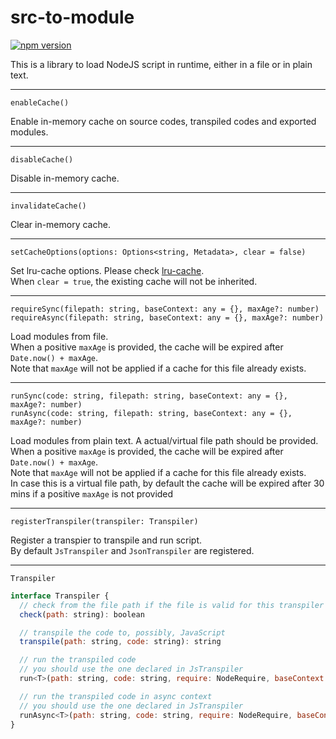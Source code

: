 # src-to-module

[![npm version](https://badge.fury.io/js/src-to-module.svg)](https://badge.fury.io/js/src-to-module)

This is a library to load NodeJS script in runtime, either in a file or in plain text. 

----

`enableCache()`

Enable in-memory cache on source codes, transpiled codes and exported modules. 

----

`disableCache()`

Disable in-memory cache. 

----

`invalidateCache()`

Clear in-memory cache. 

----

`setCacheOptions(options: Options<string, Metadata>, clear = false)`

Set lru-cache options. Please check [lru-cache](https://www.npmjs.com/package/lru-cache).  
When `clear = true`, the existing cache will not be inherited. 

----

`requireSync(filepath: string, baseContext: any = {}, maxAge?: number)`  
`requireAsync(filepath: string, baseContext: any = {}, maxAge?: number)`

Load modules from file.  
When a positive `maxAge` is provided, the cache will be expired after `Date.now() + maxAge`.  
Note that `maxAge` will not be applied if a cache for this file already exists. 

----

`runSync(code: string, filepath: string, baseContext: any = {}, maxAge?: number)`  
`runAsync(code: string, filepath: string, baseContext: any = {}, maxAge?: number)`

Load modules from plain text. A actual/virtual file path should be provided.  
When a positive `maxAge` is provided, the cache will be expired after `Date.now() + maxAge`.  
Note that `maxAge` will not be applied if a cache for this file already exists.  
In case this is a virtual file path, by default the cache will be expired after 30 mins if a positive `maxAge` is not provided

----

`registerTranspiler(transpiler: Transpiler)`

Register a transpier to transpile and run script.  
By default `JsTranspiler` and `JsonTranspiler` are registered. 

----

`Transpiler`

```js
interface Transpiler {
  // check from the file path if the file is valid for this transpiler
  check(path: string): boolean

  // transpile the code to, possibly, JavaScript
  transpile(path: string, code: string): string

  // run the transpiled code
  // you should use the one declared in JsTranspiler
  run<T>(path: string, code: string, require: NodeRequire, baseContext: any): T | undefined

  // run the transpiled code in async context
  // you should use the one declared in JsTranspiler
  runAsync<T>(path: string, code: string, require: NodeRequire, baseContext: any): Promise<T | undefined>
}
```